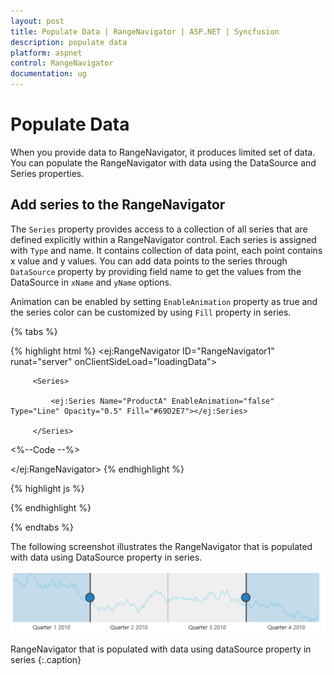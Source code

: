 ```yaml
---
layout: post
title: Populate Data | RangeNavigator | ASP.NET | Syncfusion
description: populate data
platform: aspnet
control: RangeNavigator
documentation: ug
---
```


# Populate Data

When you provide data to RangeNavigator, it produces limited set of data. You can populate the RangeNavigator with data using the DataSource and Series properties.

## Add series to the RangeNavigator

The `Series` property provides access to a collection of all series that are defined explicitly within a RangeNavigator control. Each series is assigned with `Type` and name. It contains collection of data point, each point contains x value and y values. You can add data points to the series through `DataSource` property by providing field name to get the values from the DataSource in `xName` and `yName` options.

Animation can be enabled by setting `EnableAnimation` property as true and the series color can be customized by using `Fill` property in series.

{% tabs %}

{% highlight html %}
<ej:RangeNavigator ID="RangeNavigator1" runat="server" onClientSideLoad="loadingData">

         <Series>

             <ej:Series Name="ProductA" EnableAnimation="false" Type="Line" Opacity="0.5" Fill="#69D2E7"></ej:Series>

         </Series>

<%--Code --%>

</ej:RangeNavigator>
{% endhighlight %}

{% highlight js %}
<script type="text/javascript">

function loadingData(sender) {

                 data = GetData();

              sender.model.series[0].dataSource = data.Open;

              sender.model.series[0].xName =  "XValue",

              sender.model.series[0].yName = "YValue";   

       }

// Method to get data in json format

function GetData() {

            var series1 = [];

            var series2 = [];

            var value = 100;

            var value1 = 120;

            for (var i = 1; i < 730; i++) {

                if (Math.random() > .5) {

                    value += Math.random();

                    value1 += Math.random();

                } else {

                    value -= Math.random();

                    value1 -= Math.random();

                }

                var point1 = { XValue: new Date(2010, 0, i), YValue: value };

                var point2 = { XValue: new Date(2010, 0, i), YValue: value1 };

                series1.push(point1);

                series2.push(point2);

            }

            data = { Open: series1, Close: series2 };

            return data;

        }

</script>         
{% endhighlight %}

{% endtabs %}

The following screenshot illustrates the RangeNavigator that is populated with data using DataSource property in series.

![](Populate-Data_images/Populate-Data_img1.png)

RangeNavigator that is populated with data using dataSource property in series
{:.caption}
